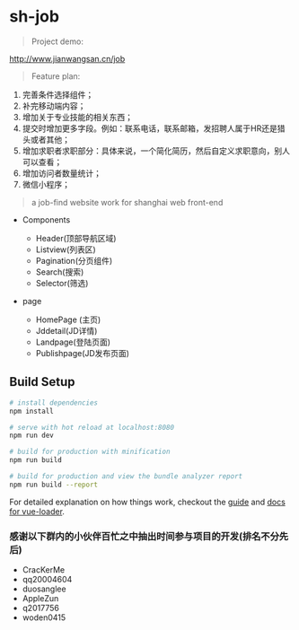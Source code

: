 # sh-job

> Project demo:

http://www.jianwangsan.cn/job

> Feature plan:

1. 完善条件选择组件；
2. 补完移动端内容；
3. 增加关于专业技能的相关东西；
4. 提交时增加更多字段。例如：联系电话，联系邮箱，发招聘人属于HR还是猎头或者其他；
5. 增加求职者求职部分：具体来说，一个简化简历，然后自定义求职意向，别人可以查看；
6. 增加访问者数量统计；
7. 微信小程序；

> a job-find website work for shanghai web front-end

- Components
  - Header(顶部导航区域)
  - Listview(列表区)
  - Pagination(分页组件)
  - Search(搜索)
  - Selector(筛选)

- page
  - HomePage (主页)
  - Jddetail(JD详情)
  - Landpage(登陆页面)
  - Publishpage(JD发布页面)

## Build Setup

``` bash
# install dependencies
npm install

# serve with hot reload at localhost:8080
npm run dev

# build for production with minification
npm run build

# build for production and view the bundle analyzer report
npm run build --report
```

For detailed explanation on how things work, checkout the [guide](http://vuejs-templates.github.io/webpack/) and [docs for vue-loader](http://vuejs.github.io/vue-loader).

### 感谢以下群内的小伙伴百忙之中抽出时间参与项目的开发(排名不分先后)

- CracKerMe
- qq20004604
- duosanglee
- AppleZun
- q2017756
- woden0415